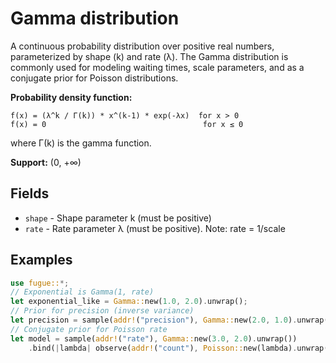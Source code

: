 # Gamma distribution

A continuous probability distribution over positive real numbers, parameterized by shape (k) and rate (λ). The Gamma distribution is commonly used for modeling waiting times, scale parameters, and as a conjugate prior for Poisson distributions.

**Probability density function:**

```text
f(x) = (λ^k / Γ(k)) * x^(k-1) * exp(-λx)  for x > 0
f(x) = 0                                   for x ≤ 0
```

where Γ(k) is the gamma function.

**Support:** (0, +∞)

## Fields

- `shape` - Shape parameter k (must be positive)
- `rate` - Rate parameter λ (must be positive). Note: rate = 1/scale

## Examples

```rust
use fugue::*;
// Exponential is Gamma(1, rate)
let exponential_like = Gamma::new(1.0, 2.0).unwrap();
// Prior for precision (inverse variance)
let precision = sample(addr!("precision"), Gamma::new(2.0, 1.0).unwrap());
// Conjugate prior for Poisson rate
let model = sample(addr!("rate"), Gamma::new(3.0, 2.0).unwrap())
    .bind(|lambda| observe(addr!("count"), Poisson::new(lambda).unwrap(), 5u64));
```
